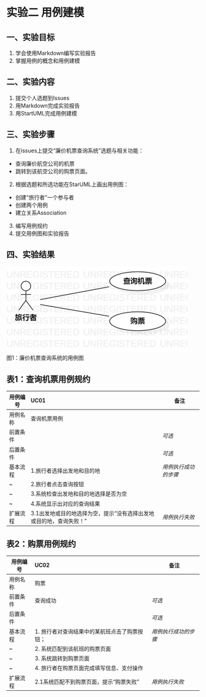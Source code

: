 # 实验二   用例建模
## 一、实验目标

1. 学会使用Markdown编写实验报告  
2. 掌握用例的概念和用例建模

## 二、实验内容
1. 提交个人选题到Issues  
2. 用Markdown完成实验报告  
3. 用StartUML完成用例建模  


## 三、实验步骤  
1. 在issues上提交“廉价机票查询系统”选题与相关功能：  
- 查询廉价航空公司的机票
- 跳转到该航空公司的购票页面。
2. 根据选题和所选功能在StarUML上画出用例图：    
- 创建“旅行者”一个参与者
- 创建两个用例
- 建立关系Association
3. 编写用例规约
4. 提交用例图和实验报告

## 四、实验结果

![用例图](./Lab2_UseCaseDiagram.jpg)  
图1：廉价机票查询系统的用例图


## 表1：查询机票用例规约  

用例编号  | UC01 | 备注  
-|:-|-  
用例名称  | 查询机票用例  |   
前置条件  |     | *可选*   
后置条件  |      | *可选*   
基本流程  | 1.旅行者选择出发地和目的地  |*用例执行成功的步骤*    
~| 2.旅行者点击查询按钮  |   
~| 3.系统检查出发地和目的地选择是否为空  |  
~| 4.系统显示出对应的查询结果  |  
扩展流程  | 3.1出发地或目的地选择为空，提示“没有选择出发地或目的地，查询失败！” |*用例执行失败* 



## 表2：购票用例规约  

用例编号  | UC02 | 备注  
-|:-|-  
用例名称  | 购票 |   
前置条件  |   查询成功   | *可选*   
后置条件  |      | *可选*   
基本流程  | 1. 旅行者对查询结果中的某航班点击了购票按钮；  |*用例执行成功的步骤*    
~| 2. 系统匹配到该航班的购票页面  |   
~| 3. 系统跳转到购票页面  |   
~| 4. 旅行者在购票页面完成填写信息、支付操作  |   
扩展流程  | 2.1系统匹配不到购票页面，提示“购票失败” |*用例执行失败* 
